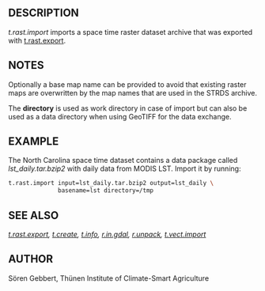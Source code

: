 ## DESCRIPTION

*t.rast.import* imports a space time raster dataset archive that was
exported with [t.rast.export](t.rast.export.md).

## NOTES

Optionally a base map name can be provided to avoid that existing raster
maps are overwritten by the map names that are used in the STRDS
archive.

The **directory** is used as work directory in case of import but can
also be used as a data directory when using GeoTIFF for the data
exchange.

## EXAMPLE

The North Carolina space time dataset contains a data package called
*lst_daily.tar.bzip2* with daily data from MODIS LST. Import it by
running:

```sh
t.rast.import input=lst_daily.tar.bzip2 output=lst_daily \
              basename=lst directory=/tmp
```

## SEE ALSO

*[t.rast.export](t.rast.export.md), [t.create](t.create.md),
[t.info](t.info.md), [r.in.gdal](r.in.gdal.md), [r.unpack](r.unpack.md),
[t.vect.import](t.vect.import.md)*

## AUTHOR

Sören Gebbert, Thünen Institute of Climate-Smart Agriculture

